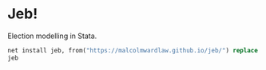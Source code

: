 # Jeb!
Election modelling in Stata.

```Stata
net install jeb, from("https://malcolmwardlaw.github.io/jeb/") replace
jeb
```
